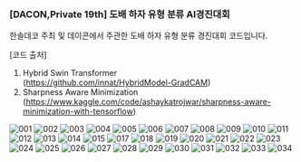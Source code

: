 ### [DACON,Private 19th] 도배 하자 유형 분류 AI경진대회   
한솔데코 주최 및 데이콘에서 주관한 도배 하자 유형 분류 경진대회 코드입니다.   
  
[코드 출처]   
1. Hybrid Swin Transformer    
  (https://github.com/innat/HybridModel-GradCAM)    
2. Sharpness Aware Minimization   
  (https://www.kaggle.com/code/ashaykatrojwar/sharpness-aware-minimization-with-tensorflow)      
   
![001](https://github.com/hoon-bari/-DACON-Private-19th-/assets/121400054/6587e30d-8daa-4b5e-8bdb-56c071ca5c46)
![002](https://github.com/hoon-bari/-DACON-Private-19th-/assets/121400054/7fe2b7ec-798b-4a5a-a627-23d438c11ea4)
![003](https://github.com/hoon-bari/-DACON-Private-19th-/assets/121400054/66a6a54e-e1b7-48a8-9353-0f05c5f974e5)
![004](https://github.com/hoon-bari/-DACON-Private-19th-/assets/121400054/c6c67695-abfe-4236-bab0-0661874a2cae)
![005](https://github.com/hoon-bari/-DACON-Private-19th-/assets/121400054/25aeda26-5b87-473b-971e-2e70aff257cd)
![006](https://github.com/hoon-bari/-DACON-Private-19th-/assets/121400054/bb2669c1-b5a2-428d-979f-f22d1f65afd3)
![007](https://github.com/hoon-bari/-DACON-Private-19th-/assets/121400054/532047b3-3d35-415c-a863-852e9e459c7d)
![008](https://github.com/hoon-bari/-DACON-Private-19th-/assets/121400054/8f99499a-7e7c-4479-9531-81b325ac0756)
![009](https://github.com/hoon-bari/-DACON-Private-19th-/assets/121400054/059be0b5-be4f-4eaf-a7aa-d269476c86dd)
![010](https://github.com/hoon-bari/-DACON-Private-19th-/assets/121400054/e81bd547-163a-4ce8-9d48-c3561a758d79)
![011](https://github.com/hoon-bari/-DACON-Private-19th-/assets/121400054/7683ec0e-6d88-4471-a72f-f531f7f592b1)
![012](https://github.com/hoon-bari/-DACON-Private-19th-/assets/121400054/0b5097da-ec7f-4d47-92da-e507c25ae7b5)
![013](https://github.com/hoon-bari/-DACON-Private-19th-/assets/121400054/cd7724cb-39c2-4ca5-93a4-4e76e213df58)
![014](https://github.com/hoon-bari/-DACON-Private-19th-/assets/121400054/583c6786-f801-4734-82a3-6c58a76b8b32)
![015](https://github.com/hoon-bari/-DACON-Private-19th-/assets/121400054/602f307d-0734-4e8f-bb07-010bb02cc1d0)
![017](https://github.com/hoon-bari/-DACON-Private-19th-/assets/121400054/c0a0cf7a-c044-47e9-acb2-48b78c51c763)
![018](https://github.com/hoon-bari/-DACON-Private-19th-/assets/121400054/25d4fdd6-6d11-4fe0-a6fe-74a6e8ed572b)
![019](https://github.com/hoon-bari/-DACON-Private-19th-/assets/121400054/f52aede3-52be-4ec1-b4a0-d8ef44fc13e4)
![020](https://github.com/hoon-bari/-DACON-Private-19th-/assets/121400054/bfc41901-015e-4951-9a87-90e48e4627cb)
![021](https://github.com/hoon-bari/-DACON-Private-19th-/assets/121400054/c1d8b4ed-72fb-4c42-805d-928bb0bdc858)
![022](https://github.com/hoon-bari/-DACON-Private-19th-/assets/121400054/913956cf-7bda-447e-8788-5bbb3b852b3d)
![023](https://github.com/hoon-bari/-DACON-Private-19th-/assets/121400054/0f76b4ba-1abf-4131-8c2d-3ef2fa857125)
![024](https://github.com/hoon-bari/-DACON-Private-19th-/assets/121400054/9ccc21c2-25a9-429f-83cb-218cd7d9d60d)
![025](https://github.com/hoon-bari/-DACON-Private-19th-/assets/121400054/32f46213-a7dc-4cfb-9fba-3657095ddab6)
![026](https://github.com/hoon-bari/-DACON-Private-19th-/assets/121400054/bc64e89e-c78d-4ecf-8fe2-e6950204cb90)
![027](https://github.com/hoon-bari/-DACON-Private-19th-/assets/121400054/f8bac927-8860-419d-82c5-7dc139572767)
![028](https://github.com/hoon-bari/-DACON-Private-19th-/assets/121400054/38daeed6-4249-4a03-9947-2c3b9ac3c681)
![029](https://github.com/hoon-bari/-DACON-Private-19th-/assets/121400054/1f780725-173c-48b0-bc06-8b9880f54bfa)
![030](https://github.com/hoon-bari/-DACON-Private-19th-/assets/121400054/8ab3b2cc-468b-47e7-8dea-3d77f6091a90)
![031](https://github.com/hoon-bari/-DACON-Private-19th-/assets/121400054/c14fd9a5-740b-4725-a983-afba7c1ac5ff)
![032](https://github.com/hoon-bari/-DACON-Private-19th-/assets/121400054/9431424e-b563-410e-8349-a947e3595f7d)
![033](https://github.com/hoon-bari/-DACON-Private-19th-/assets/121400054/5e56eb11-a7d7-4d34-9158-7031d4c18095)
![034](https://github.com/hoon-bari/-DACON-Private-19th-/assets/121400054/2a3f970c-e9a5-4bbf-a707-9e50170b057e)
